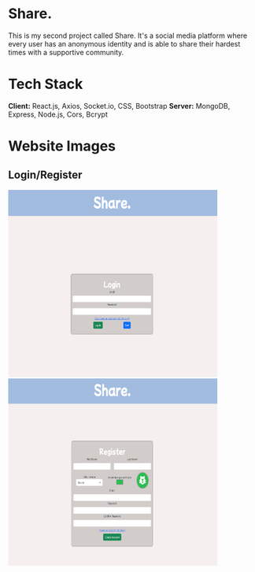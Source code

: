 
# Share.

This is my second project called Share. It's a social media platform where every user has an anonymous identity and is able to share
their hardest times with a supportive community. 

# Tech Stack

**Client:** React.js, Axios, Socket.io, CSS, Bootstrap
**Server:** MongoDB, Express, Node.js, Cors, Bcrypt


# Website Images

## Login/Register

<img src="https://github.com/JonathanJCisneros/share/blob/master/READMEPhotos/LogIn.png" width="425" height="380" alt="Log-In Page" title="Log-In Page"> <img src="https://github.com/JonathanJCisneros/share/blob/master/READMEPhotos/Register.png" alt="Register Page" width="425" height="380" title="Register Page">

